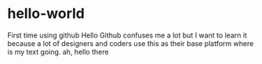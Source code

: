 # hello-world
First time using github
Hello Github confuses me a lot but I want to learn it because a lot of designers and coders use this as their base platform where is my text going. ah, hello there
